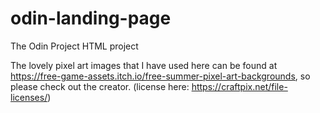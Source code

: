 # odin-landing-page
The Odin Project HTML project

The lovely pixel art images that I have used here can be found at https://free-game-assets.itch.io/free-summer-pixel-art-backgrounds, so please check out the creator. (license here: https://craftpix.net/file-licenses/)
